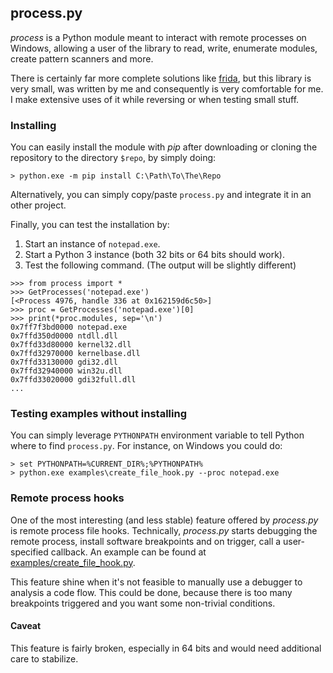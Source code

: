## process.py

*process* is a Python module meant to interact with remote processes on Windows,
allowing a user of the library to read, write, enumerate modules, create pattern
scanners and more.

There is certainly far more complete solutions like [frida](https://frida.re/),
but this library is very small, was written by me and consequently is very
comfortable for me. I make extensive uses of it while reversing or when testing
small stuff.

### Installing

You can easily install the module with *pip* after downloading or cloning the
repository to the directory `$repo`, by simply doing:
```
> python.exe -m pip install C:\Path\To\The\Repo
```

Alternatively, you can simply copy/paste `process.py` and integrate it in an
other project.

Finally, you can test the installation by:
1. Start an instance of `notepad.exe`.
2. Start a Python 3 instance (both 32 bits or 64 bits should work).
3. Test the following command. (The output will be slightly different)
```
>>> from process import *
>>> GetProcesses('notepad.exe')
[<Process 4976, handle 336 at 0x162159d6c50>]
>>> proc = GetProcesses('notepad.exe')[0]
>>> print(*proc.modules, sep='\n')
0x7ff7f3bd0000 notepad.exe
0x7ffd350d0000 ntdll.dll
0x7ffd33d80000 kernel32.dll
0x7ffd32970000 kernelbase.dll
0x7ffd33130000 gdi32.dll
0x7ffd32940000 win32u.dll
0x7ffd33020000 gdi32full.dll
...
```

### Testing examples without installing
You can simply leverage `PYTHONPATH` environment variable to tell Python where
to find `process.py`. For instance, on Windows you could do:
```
> set PYTHONPATH=%CURRENT_DIR%;%PYTHONPATH%
> python.exe examples\create_file_hook.py --proc notepad.exe
```

### Remote process hooks

One of the most interesting (and less stable) feature offered by *process.py*
is remote process file hooks. Technically, *process.py* starts debugging
the remote process, install software breakpoints and on trigger, call a
user-specified callback. An example can be found at [examples/create_file_hook.py](https://github.com/reduf/process/blob/master/examples/create_file_hook.py).

This feature shine when it's not feasible to manually use a debugger to analysis
a code flow. This could be done, because there is too many breakpoints triggered
and you want some non-trivial conditions.

#### Caveat
This feature is fairly broken, especially in 64 bits and would need additional
care to stabilize.
